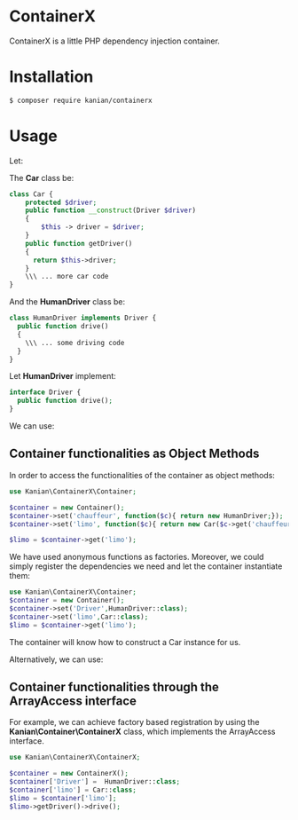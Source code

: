 # ContainerX

ContainerX is a little PHP dependency injection container.

# Installation
```bash
$ composer require kanian/containerx
```
# Usage
Let:

The **Car** class be:
```php
class Car {
	protected $driver;
    public function __construct(Driver $driver)
    {
    	$this -> driver = $driver;
    }
    public function getDriver()
    {
      return $this->driver;
    }
    \\\ ... more car code
}
```
And the **HumanDriver** class be:
```php
class HumanDriver implements Driver {
  public function drive()
  {
  	\\\ ... some driving code
  }
}
```
Let **HumanDriver** implement:
```php
interface Driver {
  public function drive();
}
```
We can use:
## Container functionalities as Object Methods
In order to access the functionalities of the container as object methods:
```php
use Kanian\ContainerX\Container;

$container = new Container();
$container->set('chauffeur', function($c){ return new HumanDriver;});
$container->set('limo', function($c){ return new Car($c->get('chauffeur'));};);

$limo = $container->get('limo');
```
We have used anonymous functions as factories.
Moreover, we could simply register the dependencies we need and let the container instantiate them:
```php
use Kanian\ContainerX\Container;
$container = new Container();
$container->set('Driver',HumanDriver::class);
$container->set('limo',Car::class);
$limo = $container->get('limo');
```
The container will know how to construct a Car instance for us.

Alternatively, we can use:
## Container functionalities through the ArrayAccess interface
For example, we can achieve factory based registration by using the **Kanian\Container\ContainerX** class, which implements the ArrayAccess interface.

```php
use Kanian\ContainerX\ContainerX;

$container = new ContainerX();
$container['Driver'] =  HumanDriver::class;
$container['limo'] = Car::class;
$limo = $container['limo'];
$limo->getDriver()->drive();
```
